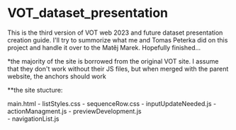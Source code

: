 # VOT_dataset_presentation
This is the third version of VOT web 2023 and future dataset presentation creation guide. I'll try to summorize what me and Tomas Peterka did on this project and handle it over to the Matěj Marek. Hopefully finished...


*the majority of the site is borrowed from the original VOT site. I assume that they don't work without their JS files, but when merged with the parent
website, the anchors should work

**the site stucture:

main.html  -  listStyles.css
           -  sequenceRow.css
           -  inputUpdateNeeded.js
           -  actionManagment.js
           -  previewDevelopment.js  
           -  navigationList.js
